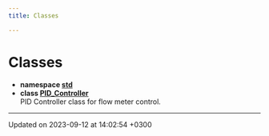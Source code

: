```yaml
---
title: Classes

---
```


# Classes




* **namespace [std](output/Namespaces/Namespacesstd.md)**
* **class [PID_Controller](output/Classes/class_p_i_d___controller.md)** <br>PID Controller class for flow meter control. 



-------------------------------

Updated on 2023-09-12 at 14:02:54 +0300

